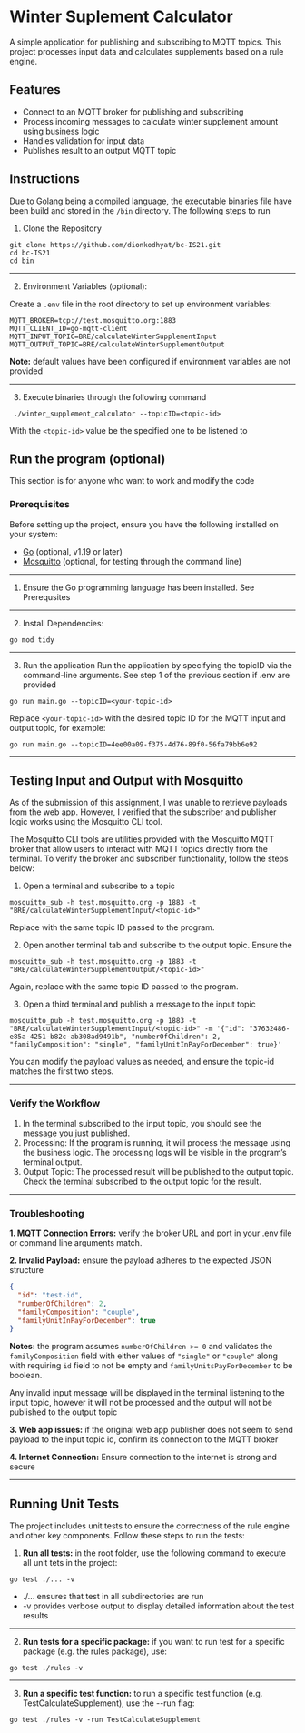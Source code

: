 # Winter Suplement Calculator

A simple application for publishing and subscribing to MQTT topics. This project processes input data and calculates supplements based on a rule engine.


## Features

- Connect to an MQTT broker for publishing and subscribing
- Process incoming messages to calculate winter supplement amount using business logic
- Handles validation for input data
- Publishes result to an output MQTT topic


## Instructions

Due to Golang being a compiled language, the executable binaries file have been build and stored in the `/bin` directory. The following
steps to run


1. Clone the Repository
```git
git clone https://github.com/dionkodhyat/bc-IS21.git
cd bc-IS21
cd bin
```
---

2. Environment Variables (optional):

Create a `.env` file in the root directory to set up environment variables:
```git
MQTT_BROKER=tcp://test.mosquitto.org:1883
MQTT_CLIENT_ID=go-mqtt-client
MQTT_INPUT_TOPIC=BRE/calculateWinterSupplementInput
MQTT_OUTPUT_TOPIC=BRE/calculateWinterSupplementOutput
```
**Note:** default values have been configured if environment variables are not provided

---
3. Execute binaries through the following command
```git
 ./winter_supplement_calculator --topicID=<topic-id>
```
With the `<topic-id>` value be the specified one to be listened to


## Run the program (optional)
This section is for anyone who want to work and modify the code

### Prerequisites

Before setting up the project, ensure you have the following installed on your system:
- [Go](https://go.dev/doc/install) (optional, v1.19 or later)
- [Mosquitto](https://mosquitto.org/download/) (optional, for testing through the command line)


---


1. Ensure the Go programming language has been installed. See Prerequsites 

---


2. Install Dependencies:
```git
go mod tidy
```


---


3. Run the application
Run the application by specifying the topicID via the command-line arguments. See step 1 of the previous section if .env are provided
```git
go run main.go --topicID=<your-topic-id>
```
Replace `<your-topic-id>` with the desired topic ID for the MQTT input and output topic, for example:
```git
go run main.go --topicID=4ee00a09-f375-4d76-89f0-56fa79bb6e92
```


---


## Testing Input and Output with Mosquitto
As of the submission of this assignment, I was unable to retrieve payloads from the web app. However, I verified that the subscriber and publisher logic works using the Mosquitto CLI tool.

The Mosquitto CLI tools are utilities provided with the Mosquitto MQTT broker that allow users to interact with MQTT topics directly from the terminal. To verify the broker and subscriber functionality, follow the steps below:
1. Open a terminal and subscribe to a topic
```git
mosquitto_sub -h test.mosquitto.org -p 1883 -t "BRE/calculateWinterSupplementInput/<topic-id>"
```
Replace <topic-id> with the same topic ID passed to the program.

2. Open another terminal tab and subscribe to the output topic. Ensure the
```git
mosquitto_sub -h test.mosquitto.org -p 1883 -t "BRE/calculateWinterSupplementOutput/<topic-id>"
```
Again, replace <topic-id> with the same topic ID passed to the program.

3. Open a third terminal and publish a message to the input topic
```git
mosquitto_pub -h test.mosquitto.org -p 1883 -t "BRE/calculateWinterSupplementInput/<topic-id>" -m '{"id": "37632486-e85a-4251-b82c-ab308ad9491b", "numberOfChildren": 2, "familyComposition": "single", "familyUnitInPayForDecember": true}'
```
You can modify the payload values as needed, and ensure the topic-id matches the first two steps.

---
### Verify the Workflow


1.  In the terminal subscribed to the input topic, you should see the message you just published.
2.	Processing: If the program is running, it will process the message using the business logic. The processing logs will be visible in the program’s terminal output.
3.	Output Topic: The processed result will be published to the output topic. Check the terminal subscribed to the output topic for the result.

---

### Troubleshooting

**1.	MQTT Connection Errors:** 
verify the broker URL and port in your .env file or command line arguments match.

**2.  Invalid Payload:** ensure the payload adheres to the expected JSON structure

```json
{
  "id": "test-id",
  "numberOfChildren": 2,
  "familyComposition": "couple",
  "familyUnitInPayForDecember": true
}
```
**Notes:** the program assumes `numberOfChildren >= 0` and validates the `familyComposition` field with either values of `"single"` or `"couple"` along with requiring `id` field to not be empty and `familyUnitsPayForDecember` to be boolean. 

Any invalid input message will be displayed in the terminal listening to the input topic, however it will not be processed and the output will not be published to the output topic

**3. Web app issues:** if the original web app publisher does not seem to send payload to the input topic id, confirm its connection to the MQTT broker

**4. Internet Connection:** Ensure connection to the internet is strong and secure

---

## Running Unit Tests
The project includes unit tests to ensure the correctness of the rule engine and other key components. Follow these steps to run the tests:
1. **Run all tests:** in the root folder, use the following command to execute all unit tets in the project:
```git
go test ./... -v
```
-  ./... ensures that test in all subdirectories are run
- -v provides verbose output to display detailed information about the test results
---
2. **Run tests for a specific package:** if you want to run test for a specific package (e.g. the rules package), use:
```git
go test ./rules -v
```

---

3. **Run a specific test function:** to run a specific test function (e.g. TestCalculateSupplement), use the --run flag:
```git
go test ./rules -v -run TestCalculateSupplement
```